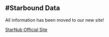 #Starbound Data
-------------

All information has been moved to our new site!

[StarNub Official Site](http://www.StarNub.org)